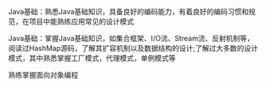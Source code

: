 Java基础：熟悉Java基础知识，具备良好的编码能力，有着良好的编码习惯和规范，在项目中能熟练应用常见的设计模式


Java基础：掌握Java基础知识，如集合框架、I/O流、Stream流、反射机制等，阅读过HashMap源码，了解其扩容机制以及数据结构的设计;了解过大多数的设计模式，其中熟悉掌握工厂模式，代理模式，单例模式等

熟练掌握面向对象编程


